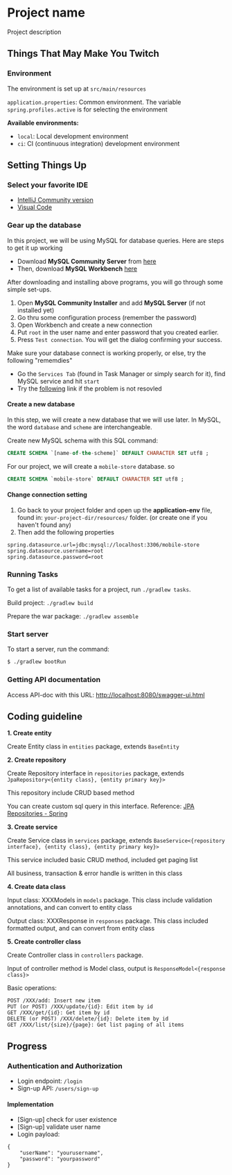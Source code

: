# Project name

Project description

## Things That May Make You Twitch

### Environment

The environment is set up at `src/main/resources`

`application.properties`: Common environment. The variable `spring.profiles.active` is for selecting the environment

**Available environments:**

- `local`: Local development environment
- `ci`: CI (continuous integration) development environment

## Setting Things Up

### Select your favorite IDE

- [IntelliJ Community version ](https://www.jetbrains.com/idea/download/#section=windows)
- [Visual Code](https://code.visualstudio.com/Download)

### Gear up the database

In this project, we will be using MySQL for database queries. Here are steps to get it up working

- Download __MySQL Community Server__ from [here](https://dev.mysql.com/downloads/windows/installer/5.7.html)
- Then, download __MySQL Workbench__ [here](https://dev.mysql.com/downloads/workbench/)

After downloading and installing above programs, you will go through some simple set-ups.
1. Open __MySQL Community Installer__ and add __MySQL Server__ (if not installed yet)
2. Go thru some configuration process (remember the password)
3. Open Workbench and create a new connection
4. Put  `root` in the user name and enter password that you created earlier.
5. Press `Test connection`. You will get the dialog confirming your success.  

 Make sure your database connect is working properly, or else, try the following "rememdies"

- Go the `Services Tab` (found in Task Manager or simply search for it), find MySQL service and hit `start`
- Try the [following](https://stackoverflow.com/questions/25777943/failed-to-connect-to-mysql-at-127-0-0-13306-with-user-root-access-denied-for-us) link if the problem is not resovled

#### Create a new database

In this step, we will create a new database that we will use later. In MySQL, the word `database` and `scheme` are interchangeable. 

Create new MySQL schema with this SQL command:
```sql
CREATE SCHEMA `[name-of-the-scheme]` DEFAULT CHARACTER SET utf8 ;
```

For our project, we will create a `mobile-store` database. so
```sql
CREATE SCHEMA `mobile-store` DEFAULT CHARACTER SET utf8 ;
```

#### Change connection setting

1. Go back to your project folder and open up the **application-env** file, found in: `your-project-dir/resources/` folder. (or create one if you haven't found any)
2. Then add the following properties
```properties
spring.datasource.url=jdbc:mysql://localhost:3306/mobile-store
spring.datasource.username=root
spring.datasource.password=root
```

### Running Tasks

To get a list of available tasks for a project, run `./gradlew tasks`. 

Build project: `./gradlew build`

Prepare the war package: `./gradlew assemble`

### Start server

To start a server, run the command:

```bash
$ ./gradlew bootRun
```

### Getting API documentation

Access API-doc with this URL: [http://localhost:8080/swagger-ui.html](http://localhost:8080/swagger-ui.html)

## Coding guideline

<b>1. Create entity</b>

Create Entity class in `entities` package, extends `BaseEntity`

<b>2. Create repository</b>

Create Repository interface in `repositories` package, extends `JpaRepository<{entity class}, {entity primary key}>`

This repository include CRUD based method

You can create custom sql query in this interface. Reference: [JPA Repositories - Spring](https://docs.spring.io/spring-data/jpa/docs/1.5.0.RELEASE/reference/html/jpa.repositories.html)

<b>3. Create service</b>

Create Service class in `services` package, extends `BaseService<{repository interface}, {entity class}, {entity primary key}>`

This service included basic CRUD method, included get paging list

All business, transaction & error handle is written in this class

<b>4. Create data class</b>

Input class: XXXModels in `models` package. This class include validation annotations, and can convert to entity class

Output class: XXXResponse in `responses` package. This class included formatted output, and can convert from entity class

<b>5. Create controller class</b>

Create Controller class in `controllers` package.

Input of controller method is Model class, output is `ResponseModel<{response class}>`

Basic operations:
```
POST /XXX/add: Insert new item
PUT (or POST) /XXX/update/{id}: Edit item by id
GET /XXX/get/{id}: Get item by id
DELETE (or POST) /XXX/delete/{id}: Delete item by id
GET /XXX/list/{size}/{page}: Get list paging of all items
```


## Progress

### Authentication and Authorization

- Login endpoint: `/login`
- Sign-up API: `/users/sign-up`

#### Implementation

- [Sign-up] check for user existence
- [Sign-up] validate user name
- Login payload:

```
{
    "userName": "yourusername",
    "password": "yourpassword"
}
```
